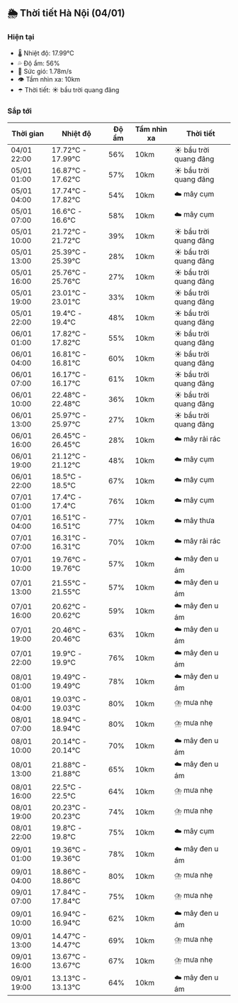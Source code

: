 ## 🌦️ Thời tiết Hà Nội (04/01)

### Hiện tại

- 🌡️ Nhiệt độ: 17.99℃
- 💦 Độ ẩm: 56%
- 💨 Sức gió: 1.78m/s
- 👁️ Tầm nhìn xa: 10km
- ☂️ Thời tiết: ☀️ bầu trời quang đãng

### Sắp tới

| Thời gian | Nhiệt độ | Độ ẩm | Tầm nhìn xa | Thời tiết |
| --- | --- | --- | --- | --- |
| 04/01 22:00 | 17.72℃ - 17.99℃ | 56% | 10km | ☀️ bầu trời quang đãng |
| 05/01 01:00 | 16.87℃ - 17.62℃ | 57% | 10km | ☀️ bầu trời quang đãng |
| 05/01 04:00 | 17.74℃ - 17.82℃ | 54% | 10km | ☁️ mây cụm |
| 05/01 07:00 | 16.6℃ - 16.6℃ | 58% | 10km | ☁️ mây cụm |
| 05/01 10:00 | 21.72℃ - 21.72℃ | 39% | 10km | ☀️ bầu trời quang đãng |
| 05/01 13:00 | 25.39℃ - 25.39℃ | 28% | 10km | ☀️ bầu trời quang đãng |
| 05/01 16:00 | 25.76℃ - 25.76℃ | 27% | 10km | ☀️ bầu trời quang đãng |
| 05/01 19:00 | 23.01℃ - 23.01℃ | 33% | 10km | ☀️ bầu trời quang đãng |
| 05/01 22:00 | 19.4℃ - 19.4℃ | 48% | 10km | ☀️ bầu trời quang đãng |
| 06/01 01:00 | 17.82℃ - 17.82℃ | 55% | 10km | ☀️ bầu trời quang đãng |
| 06/01 04:00 | 16.81℃ - 16.81℃ | 60% | 10km | ☀️ bầu trời quang đãng |
| 06/01 07:00 | 16.17℃ - 16.17℃ | 61% | 10km | ☀️ bầu trời quang đãng |
| 06/01 10:00 | 22.48℃ - 22.48℃ | 36% | 10km | ☀️ bầu trời quang đãng |
| 06/01 13:00 | 25.97℃ - 25.97℃ | 27% | 10km | ☀️ bầu trời quang đãng |
| 06/01 16:00 | 26.45℃ - 26.45℃ | 28% | 10km | ☁️ mây rải rác |
| 06/01 19:00 | 21.12℃ - 21.12℃ | 48% | 10km | ☁️ mây cụm |
| 06/01 22:00 | 18.5℃ - 18.5℃ | 67% | 10km | ☁️ mây cụm |
| 07/01 01:00 | 17.4℃ - 17.4℃ | 76% | 10km | ☁️ mây cụm |
| 07/01 04:00 | 16.51℃ - 16.51℃ | 77% | 10km | ☁️ mây thưa |
| 07/01 07:00 | 16.31℃ - 16.31℃ | 70% | 10km | ☁️ mây rải rác |
| 07/01 10:00 | 19.76℃ - 19.76℃ | 57% | 10km | ☁️ mây đen u ám |
| 07/01 13:00 | 21.55℃ - 21.55℃ | 57% | 10km | ☁️ mây đen u ám |
| 07/01 16:00 | 20.62℃ - 20.62℃ | 59% | 10km | ☁️ mây đen u ám |
| 07/01 19:00 | 20.46℃ - 20.46℃ | 63% | 10km | ☁️ mây đen u ám |
| 07/01 22:00 | 19.9℃ - 19.9℃ | 76% | 10km | ☁️ mây đen u ám |
| 08/01 01:00 | 19.49℃ - 19.49℃ | 78% | 10km | ☁️ mây đen u ám |
| 08/01 04:00 | 19.03℃ - 19.03℃ | 80% | 10km | ⛈️ mưa nhẹ |
| 08/01 07:00 | 18.94℃ - 18.94℃ | 80% | 10km | ⛈️ mưa nhẹ |
| 08/01 10:00 | 20.14℃ - 20.14℃ | 70% | 10km | ☁️ mây đen u ám |
| 08/01 13:00 | 21.88℃ - 21.88℃ | 65% | 10km | ☁️ mây đen u ám |
| 08/01 16:00 | 22.5℃ - 22.5℃ | 64% | 10km | ⛈️ mưa nhẹ |
| 08/01 19:00 | 20.23℃ - 20.23℃ | 74% | 10km | ⛈️ mưa nhẹ |
| 08/01 22:00 | 19.8℃ - 19.8℃ | 75% | 10km | ☁️ mây cụm |
| 09/01 01:00 | 19.36℃ - 19.36℃ | 78% | 10km | ☁️ mây đen u ám |
| 09/01 04:00 | 18.86℃ - 18.86℃ | 80% | 10km | ⛈️ mưa nhẹ |
| 09/01 07:00 | 17.84℃ - 17.84℃ | 75% | 10km | ⛈️ mưa nhẹ |
| 09/01 10:00 | 16.94℃ - 16.94℃ | 62% | 10km | ☁️ mây đen u ám |
| 09/01 13:00 | 14.47℃ - 14.47℃ | 69% | 10km | ⛈️ mưa nhẹ |
| 09/01 16:00 | 13.67℃ - 13.67℃ | 67% | 10km | ⛈️ mưa nhẹ |
| 09/01 19:00 | 13.13℃ - 13.13℃ | 64% | 10km | ☁️ mây đen u ám |
